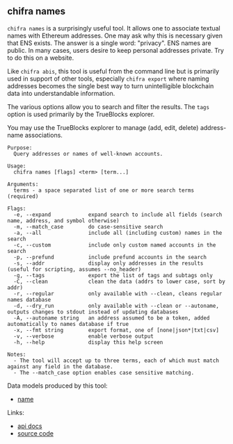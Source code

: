 ## chifra names

`chifra names` is a surprisingly useful tool. It allows one to associate textual names with Ethereum
addresses. One may ask why this is necessary given that ENS exists. The answer is a single
word: "privacy". ENS names are public. In many cases, users desire to keep personal addresses
private. Try to do this on a website.

Like `chifra abis`, this tool is useful from the command line but is primarily used in support of
other tools, especially `chifra export` where naming addresses becomes the single best way to
turn unintelligible blockchain data into understandable information.

The various options allow you to search and filter the results. The `tags` option is used primarily
by the TrueBlocks explorer.

You may use the TrueBlocks explorer to manage (add, edit, delete) address-name associations.

```[plaintext]
Purpose:
  Query addresses or names of well-known accounts.

Usage:
  chifra names [flags] <term> [term...]

Arguments:
  terms - a space separated list of one or more search terms (required)

Flags:
  -e, --expand            expand search to include all fields (search name, address, and symbol otherwise)
  -m, --match_case        do case-sensitive search
  -a, --all               include all (including custom) names in the search
  -c, --custom            include only custom named accounts in the search
  -p, --prefund           include prefund accounts in the search
  -s, --addr              display only addresses in the results (useful for scripting, assumes --no_header)
  -g, --tags              export the list of tags and subtags only
  -C, --clean             clean the data (addrs to lower case, sort by addr)
  -r, --regular           only available with --clean, cleans regular names database
  -d, --dry_run           only available with --clean or --autoname, outputs changes to stdout instead of updating databases
  -A, --autoname string   an address assumed to be a token, added automatically to names database if true
  -x, --fmt string        export format, one of [none|json*|txt|csv]
  -v, --verbose           enable verbose output
  -h, --help              display this help screen

Notes:
  - The tool will accept up to three terms, each of which must match against any field in the database.
  - The --match_case option enables case sensitive matching.
```

Data models produced by this tool:

- [name](/data-model/accounts/#name)

Links:

- [api docs](/api/#operation/accounts-names)
- [source code](https://github.com/TrueBlocks/trueblocks-core/tree/master/src/apps/chifra/internal/names)


